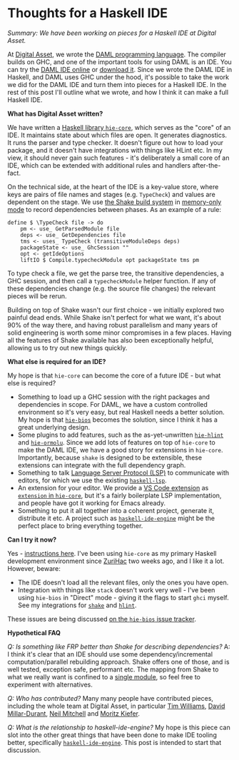 # Thoughts for a Haskell IDE

_Summary: We have been working on pieces for a Haskell IDE at Digital Asset._

At [Digital Asset](https://digitalasset.com), we wrote the [DAML programming language](https://daml.com). The compiler builds on GHC, and one of the important tools for using DAML is an IDE. You can try the [DAML IDE online](https://webide.daml.com) or [download it](https://daml.com). Since we wrote the DAML IDE in Haskell, and DAML uses GHC under the hood, it's possible to take the work we did for the DAML IDE and turn them into pieces for a Haskell IDE. In the rest of this post I'll outline what we wrote, and how I think it can make a full Haskell IDE.

**What has Digital Asset written?**

We have written a [Haskell library `hie-core`](https://github.com/digital-asset/daml/tree/master/compiler/hie-core), which serves as the "core" of an IDE. It maintains state about which files are open. It generates diagnostics. It runs the parser and type checker. It doesn't figure out how to load your package, and it doesn't have integrations with things like HLint etc. In my view, it should never gain such features - it's deliberately a small core of an IDE, which can be extended with additional rules and handlers after-the-fact.

On the technical side, at the heart of the IDE is a key-value store, where keys are pairs of file names and stages (e.g. `TypeCheck`) and values are dependent on the stage. We use [the Shake build system](https://shakebuild.com) in [memory-only mode](https://neilmitchell.blogspot.com/2018/10/announcing-shake-017.html) to record dependencies between phases. As an example of a rule:

```
define $ \TypeCheck file -> do
    pm <- use_ GetParsedModule file
    deps <- use_ GetDependencies file
    tms <- uses_ TypeCheck (transitiveModuleDeps deps)
    packageState <- use_ GhcSession ""
    opt <- getIdeOptions
    liftIO $ Compile.typecheckModule opt packageState tms pm
```

To type check a file, we get the parse tree, the transitive dependencies, a GHC session, and then call a `typecheckModule` helper function. If any of these dependencies change (e.g. the source file changes) the relevant pieces will be rerun.

Building on top of Shake wasn't our first choice - we initially explored two painful dead ends. While Shake isn't perfect for what we want, it's about 90% of the way there, and having robust parallelism and many years of solid engineering is worth some minor compromises in a few places. Having all the features of Shake available has also been exceptionally helpful, allowing us to try out new things quickly.

**What else is required for an IDE?**

My hope is that `hie-core` can become the core of a future IDE - but what else is required?

* Something to load up a GHC session with the right packages and dependencies in scope. For DAML, we have a custom controlled environment so it's very easy, but real Haskell needs a better solution. My hope is that [`hie-bios`](https://github.com/mpickering/hie-bios) becomes the solution, since I think it has a great underlying design.
* Some plugins to add features, such as the as-yet-unwritten [`hie-hlint`](https://github.com/ndmitchell/hlint) and [`hie-ormolu`](https://github.com/tweag/ormolu). Since we add lots of features on top of `hie-core` to make the DAML IDE, we have a good story for extensions in `hie-core`. Importantly, because `shake` is designed to be extensible, these extensions can integrate with the full dependency graph.
* Something to talk  [Language Server Protocol (LSP)](https://microsoft.github.io/language-server-protocol/) to communicate with editors, for which we use the existing [`haskell-lsp`](https://github.com/alanz/haskell-lsp).
* An extension for your editor. We provide a [VS Code extension](https://code.visualstudio.com/api) as [`extension` in `hie-core`](https://github.com/digital-asset/daml/tree/master/compiler/hie-core/extension), but it's a fairly boilerplate LSP implementation, and people have got it working for Emacs already.
* Something to put it all together into a coherent project, generate it, distribute it etc. A project such as [`haskell-ide-engine`](https://github.com/haskell/haskell-ide-engine) might be the perfect place to bring everything together.

**Can I try it now?**

Yes - [instructions here](https://github.com/digital-asset/daml/tree/master/compiler/hie-core#readme). I've been using `hie-core` as my primary Haskell development environment since [ZuriHac](https://zfoh.ch/zurihac2019/) two weeks ago, and I like it a lot. However, beware:

* The IDE doesn't load all the relevant files, only the ones you have open.
* Integration with things like `stack` doesn't work very well - I've been using `hie-bios` in "Direct" mode - giving it the flags to start `ghci` myself. See my integrations for [`shake`](https://github.com/ndmitchell/shake/blob/master/hie.yaml) and [`hlint`](https://github.com/ndmitchell/hlint/blob/master/hie.yaml).

These issues are being discussed [on the `hie-bios` issue tracker](https://github.com/mpickering/hie-bios/issues/9).

**Hypothetical FAQ**

_Q: Is something like FRP better than Shake for describing dependencies?_ A: I think it's clear that an IDE should use some dependency/incremental computation/parallel rebuilding approach. Shake offers one of those, and is well tested, exception safe, performant etc. The mapping from Shake to what we really want is confined to a [single module](https://github.com/digital-asset/daml/blob/master/compiler/hie-core/src/Development/IDE/Core/Shake.hs), so feel free to experiment with alternatives.

_Q: Who has contributed?_ Many many people have contributed pieces, including the whole team at Digital Asset, in particular [Tim Williams](https://github.com/willtim), [David Millar-Durant](https://github.com/DavidM-D/), [Neil Mitchell](https://ndmitchell.com/) and [Moritz Kiefer](https://github.com/cocreature).

_Q: What is the relationship to haskell-ide-engine?_ My hope is this piece can slot into the other great things that have been done to make IDE tooling better, specifically [`haskell-ide-engine`](https://github.com/haskell/haskell-ide-engine). This post is intended to start that discussion.
